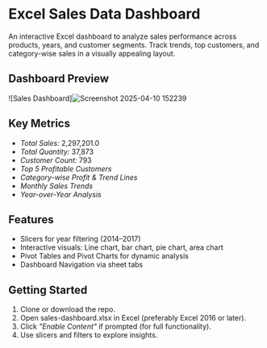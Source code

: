 # Excel Sales Data Dashboard

An interactive Excel dashboard to analyze sales performance across products, years, and customer segments. Track trends, top customers, and category-wise sales in a visually appealing layout.

## Dashboard Preview

![Sales Dashboard]![Screenshot 2025-04-10 152239](https://github.com/user-attachments/assets/9d50d977-e203-415d-8c88-ae97e4e199ae)


## Key Metrics

- *Total Sales:* 2,297,201.0
- *Total Quantity:* 37,873
- *Customer Count:* 793
- *Top 5 Profitable Customers*
- *Category-wise Profit & Trend Lines*
- *Monthly Sales Trends*
- *Year-over-Year Analysis*

## Features

- Slicers for year filtering (2014–2017)
- Interactive visuals: Line chart, bar chart, pie chart, area chart
- Pivot Tables and Pivot Charts for dynamic analysis
- Dashboard Navigation via sheet tabs


## Getting Started

1. Clone or download the repo.
2. Open sales-dashboard.xlsx in Excel (preferably Excel 2016 or later).
3. Click *"Enable Content"* if prompted (for full functionality).
4. Use slicers and filters to explore insights.

